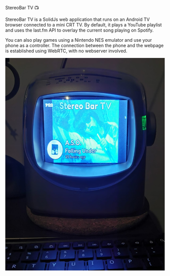 StereoBar TV 📺

StereoBar TV is a SolidJs web application that runs on an Android TV browser connected to a mini CRT TV. 
By default, it plays a YouTube playlist and uses the last.fm API to overlay the current song playing on Spotify.

You can also play games using a Nintendo NES emulator and use your phone as a controller. 
The connection between the phone and the webpage is established using WebRTC, with no webserver involved.

<img src="tv.jpeg">

